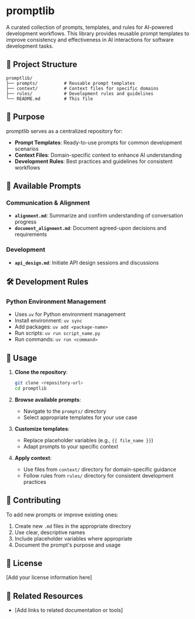 # promptlib

A curated collection of prompts, templates, and rules for AI-powered development workflows. This library provides reusable prompt templates to improve consistency and effectiveness in AI interactions for software development tasks.

## 📁 Project Structure

```
promptlib/
├── prompts/          # Reusable prompt templates
├── context/          # Context files for specific domains
├── rules/            # Development rules and guidelines
└── README.md         # This file
```

## 🎯 Purpose

promptlib serves as a centralized repository for:
- **Prompt Templates**: Ready-to-use prompts for common development scenarios
- **Context Files**: Domain-specific context to enhance AI understanding
- **Development Rules**: Best practices and guidelines for consistent workflows

## 📝 Available Prompts

### Communication & Alignment
- **`alignment.md`**: Summarize and confirm understanding of conversation progress
- **`document_alignment.md`**: Document agreed-upon decisions and requirements

### Development
- **`api_design.md`**: Initiate API design sessions and discussions

## 🛠 Development Rules

### Python Environment Management
- Uses `uv` for Python environment management
- Install environment: `uv sync`
- Add packages: `uv add <package-name>`
- Run scripts: `uv run script_name.py`
- Run commands: `uv run <command>`

## 🚀 Usage

1. **Clone the repository**:
   ```bash
   git clone <repository-url>
   cd promptlib
   ```

2. **Browse available prompts**:
   - Navigate to the `prompts/` directory
   - Select appropriate templates for your use case

3. **Customize templates**:
   - Replace placeholder variables (e.g., `{{ file_name }}`)
   - Adapt prompts to your specific context

4. **Apply context**:
   - Use files from `context/` directory for domain-specific guidance
   - Follow rules from `rules/` directory for consistent development practices

## 🤝 Contributing

To add new prompts or improve existing ones:
1. Create new `.md` files in the appropriate directory
2. Use clear, descriptive names
3. Include placeholder variables where appropriate
4. Document the prompt's purpose and usage

## 📄 License

[Add your license information here]

## 🔗 Related Resources

- [Add links to related documentation or tools]